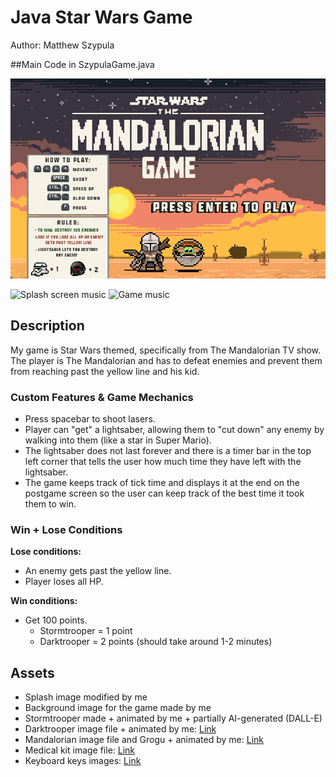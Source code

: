# Java Star Wars Game

Author: Matthew Szypula

##Main Code in SzypulaGame.java

![Image of game](https://github.com/mszy123/Matt-Star-Wars-Game/blob/main/Screenshot%202023-10-15%20204240.png)

![Splash screen music](https://www.youtube.com/watch?v=bOYdk1UY5o8)
![Game music](https://www.youtube.com/watch?v=eoUsbydHJKA)

## Description

My game is Star Wars themed, specifically from The Mandalorian TV show. The player is The Mandalorian and has to defeat enemies and prevent them from reaching past the yellow line and his kid.

### Custom Features & Game Mechanics

- Press spacebar to shoot lasers.
- Player can "get" a lightsaber, allowing them to "cut down" any enemy by walking into them (like a star in Super Mario).
- The lightsaber does not last forever and there is a timer bar in the top left corner that tells the user how much time they have left with the lightsaber.
- The game keeps track of tick time and displays it at the end on the postgame screen so the user can keep track of the best time it took them to win.

### Win + Lose Conditions

**Lose conditions:**

- An enemy gets past the yellow line.
- Player loses all HP.

**Win conditions:**

- Get 100 points.
  - Stormtrooper = 1 point
  - Darktrooper = 2 points (should take around 1-2 minutes)

## Assets

- Splash image modified by me
- Background image for the game made by me
- Stormtrooper made + animated by me + partially AI-generated (DALL-E)
- Darktrooper image file + animated by me: [Link](https://www.google.com/url?sa=i&url=https%3A%2F%2Ftwitter.com%2Fchristophsis2%2Fstatus%2F1343396375870939137&psig=AOvVaw3QwiCsmDo6AZLSdc_xJjWI&ust=1682738083829000&source=images&cd=vfe&ved=0CBAQjRxqFwoTCLj23v_Ny_4CFQAAAAAdAAAAABAE)
- Mandalorian image file and Grogu + animated by me: [Link](https://pbs.twimg.com/media/EJwMmyKWsAELh8I.png)
- Medical kit image file: [Link](https://static.wikia.nocookie.net/starwars/images/8/87/DarkForcesMedkit.png/revision/latest?cb=20161230210619)
- Keyboard keys images: [Link](https://dreammix.itch.io/keyboard-keys-for-ui)
